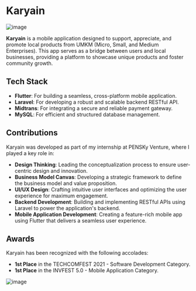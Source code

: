 # Karyain

![image](https://github.com/user-attachments/assets/59a7e6b1-b933-40c1-8603-35d4b7a05709)

**Karyain** is a mobile application designed to support, appreciate, and promote local products from UMKM (Micro, Small, and Medium Enterprises). This app serves as a bridge between users and local businesses, providing a platform to showcase unique products and foster community growth.

## Tech Stack

- **Flutter**: For building a seamless, cross-platform mobile application.
- **Laravel**: For developing a robust and scalable backend RESTful API.
- **Midtrans**: For integrating a secure and reliable payment gateway.
- **MySQL**: For efficient and structured database management.

## Contributions

Karyain was developed as part of my internship at PENSKy Venture, where I played a key role in:

- **Design Thinking**: Leading the conceptualization process to ensure user-centric design and innovation.
- **Business Model Canvas**: Developing a strategic framework to define the business model and value proposition.
- **UI/UX Design**: Crafting intuitive user interfaces and optimizing the user experience for maximum engagement.
- **Backend Development**: Building and implementing RESTful APIs using Laravel to power the application's backend.
- **Mobile Application Development**: Creating a feature-rich mobile app using Flutter that delivers a seamless user experience.

## Awards

Karyain has been recognized with the following accolades:

- **1st Place** in the TECHCOMFEST 2021 - Software Development Category.
- **1st Place** in the INVFEST 5.0 - Mobile Application Category.

![image](https://github.com/user-attachments/assets/dac677de-0498-48e2-aa97-440915e42512)

